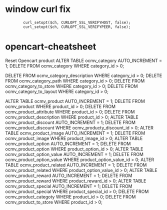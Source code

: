 # window curl fix

			curl_setopt($ch, CURLOPT_SSL_VERIFYHOST, false);
			curl_setopt($ch, CURLOPT_SSL_VERIFYPEER, false);



# opencart-cheatsheet
Reset Opencart product 
      ALTER TABLE ocmv_category  AUTO_INCREMENT = 1;
      DELETE FROM ocmv_category WHERE category_id > 0;


DELETE FROM ocmv_category_description WHERE category_id > 0;
DELETE FROM ocmv_category_path WHERE category_id > 0;
DELETE FROM ocmv_category_to_store WHERE category_id > 0;
DELETE FROM ocmv_category_to_layout WHERE category_id > 0;


ALTER TABLE ocmv_product AUTO_INCREMENT = 1;
DELETE FROM ocmv_product WHERE product_id > 0;
DELETE FROM ocmv_product_attribute WHERE product_id > 0;
DELETE FROM ocmv_product_description WHERE product_id > 0;
ALTER TABLE ocmv_product_discount AUTO_INCREMENT = 1;
DELETE FROM ocmv_product_discount WHERE ocmv_producty_discount_id > 0;
ALTER TABLE ocmv_product_image  AUTO_INCREMENT = 1;
DELETE FROM ocmv_product_image WHERE product_image_id > 0;
ALTER TABLE ocmv_product_option  AUTO_INCREMENT = 1;
DELETE FROM ocmv_product_option WHERE product_option_id > 0;
ALTER TABLE ocmv_product_option_value  AUTO_INCREMENT = 1;
DELETE FROM ocmv_product_option_value WHERE product_option_value_id > 0;
ALTER TABLE ocmv_product_related  AUTO_INCREMENT = 1;
DELETE FROM ocmv_product_related WHERE product_option_value_id > 0;
ALTER TABLE ocmv_product_reward  AUTO_INCREMENT = 1;
DELETE FROM ocmv_product_reward WHERE product_reward_id > 0;
ALTER TABLE ocmv_product_special AUTO_INCREMENT = 1;
DELETE FROM ocmv_product_special WHERE product_special_id > 0;
DELETE FROM ocmv_product_categoty WHERE product_id > 0;
DELETE FROM ocmv_product_to_store WHERE product_id > 0;
